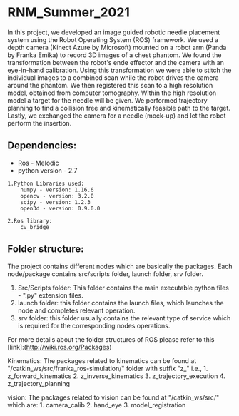 # RNM_Summer_2021

In this project, we developed an image guided robotic needle placement system using the Robot Operating System (ROS) framework. We used a depth camera (Kinect Azure by Microsoft) mounted on a robot arm (Panda by Franka Emika) to record 3D images of a chest phantom. We found the transformation between the robot's ende effector and the camera with an eye-in-hand calibration. Using this transformation we were able to stitch the individual images to a combined scan while the robot drives the camera around the phantom. We then registered this scan to a high resolution model, obtained from computer tomography. Within the high resolution model a target for the needle will be given. We performed  trajectory planning to find a collision free and kinematically feasible path to the target. Lastly, we exchanged the camera for a needle (mock-up) and let the robot perform the insertion.

## Dependencies:

   * Ros - Melodic
   * python version - 2.7


	1.Python Libraries used:
		numpy - version: 1.16.6
		opencv - version: 3.2.0
		scipy - version: 1.2.3
		open3d - version: 0.9.0.0

	2.Ros library:
		cv_bridge

## Folder structure:
The project contains different nodes which are basically the packages. Each node/package contains src/scripts folder, launch folder, srv folder.
	
1. Src/Scripts folder: This folder contains the main executable python files - ".py" extension files.
2. launch folder: this folder contains the launch files, which launches the node and completes relevant operation.
3. srv folder: this folder usually contains the relevant type of service which is required for the corresponding nodes operations.

For more details about the folder structures of ROS please refer to this [link]:(http://wiki.ros.org/Packages)

Kinematics:
	The packages related to kinematics can be found at "/catkin_ws/src/franka_ros-simulation/" folder with suffix "z_" i.e., 
	1. z_forward_kinematics
	2. z_inverse_kinematics
	3. z_trajectory_execution
	4. z_trajectory_planning


vision: 
	The packages related to vision can be found at "/catkin_ws/src/" which are:
	1. camera_calib
	2. hand_eye
	3. model_registration

